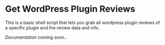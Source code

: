 # Get WordPress Plugin Reviews

This is a basic shell script that lets you grab all wordpress plugin reviews of a specific 
plugin and the review data and info.

<em>Documentation coming soon..</em>
